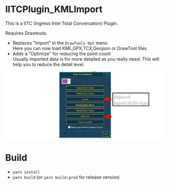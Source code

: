 # IITCPlugin_KMLImport

This is a IITC (Ingress Intel Total Conversation) Plugin.

Requires Drawtools.
- Replaces "Import" in the `DrawTools Opt` menu  
Here you can now load KML,GPX,TCX,Geojson or DrawTool files
- Adds a "Optimize" for reducing the point count  
Usually imported data is for more detailed as you really need. This will help you to reduce the detail level.

![Example](/example.png?raw=true)

# Build
- `yarn install`
- `yarn build`
(or `yarn build:prod` for release version)
